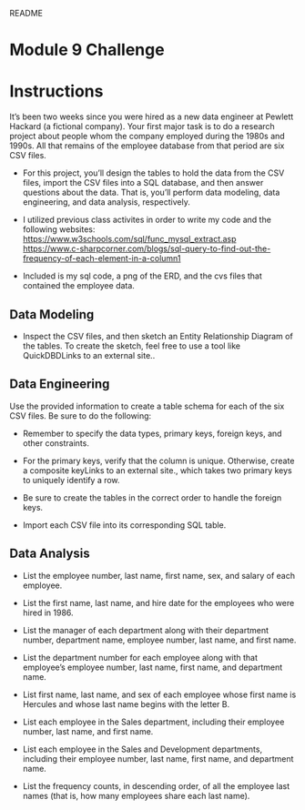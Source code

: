 README
# Module 9 Challenge<br>
# Instructions<br>

It’s been two weeks since you were hired as a new data engineer at Pewlett Hackard (a fictional company). Your first major task is to do a research project about people whom the company employed during the 1980s and 1990s. All that remains of the employee database from that period are six CSV files.<br>

* For this project, you’ll design the tables to hold the data from the CSV files, import the CSV files into a SQL database, and then answer questions about the data. That is, you’ll perform data modeling, data engineering, and data analysis, respectively. <br>

* I utilized previous class activites in order to write my code and the following websites:<br>
https://www.w3schools.com/sql/func_mysql_extract.asp<br>
https://www.c-sharpcorner.com/blogs/sql-query-to-find-out-the-frequency-of-each-element-in-a-column1<br>

* Included is my sql code, a png of the ERD, and the cvs files that contained the employee data.

## Data Modeling<br>
* Inspect the CSV files, and then sketch an Entity Relationship Diagram of the tables. To create the sketch, feel free to use a tool like QuickDBDLinks to an external site..

## Data Engineering<br>
Use the provided information to create a table schema for each of the six CSV files. Be sure to do the following:
* Remember to specify the data types, primary keys, foreign keys, and other constraints.

* For the primary keys, verify that the column is unique. Otherwise, create a composite keyLinks to an external site., which takes two primary keys to uniquely identify a row.

* Be sure to create the tables in the correct order to handle the foreign keys.

* Import each CSV file into its corresponding SQL table.

## Data Analysis<br>
* List the employee number, last name, first name, sex, and salary of each employee.

* List the first name, last name, and hire date for the employees who were hired in 1986.

* List the manager of each department along with their department number, department name, employee number, last name, and first name.

* List the department number for each employee along with that employee’s employee number, last name, first name, and department name.

* List first name, last name, and sex of each employee whose first name is Hercules and whose last name begins with the letter B.

* List each employee in the Sales department, including their employee number, last name, and first name.

* List each employee in the Sales and Development departments, including their employee number, last name, first name, and department name.

* List the frequency counts, in descending order, of all the employee last names (that is, how many employees share each last name).